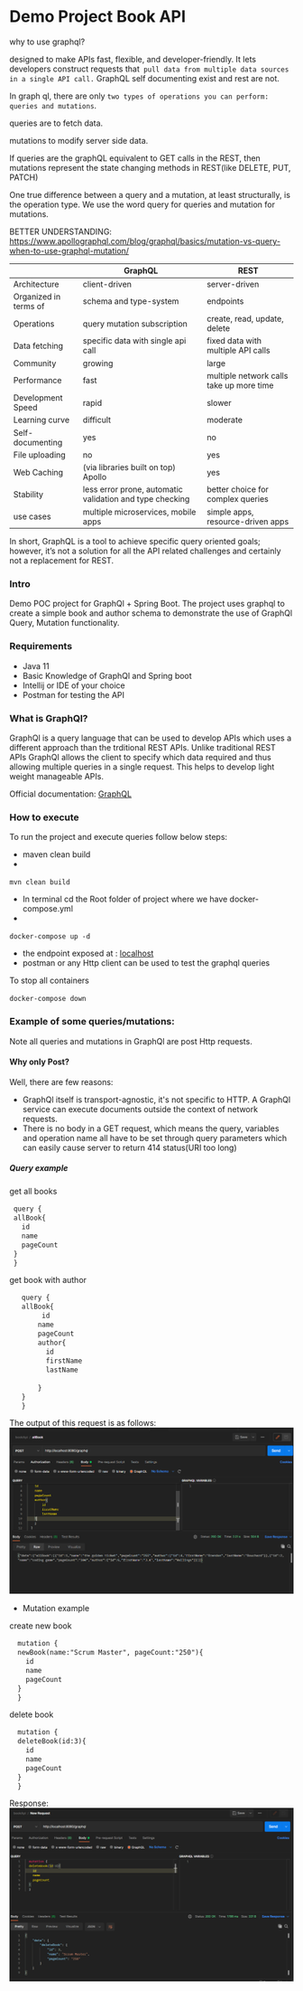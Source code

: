 # Demo Project Book API

why to use graphql?

designed to make APIs fast, flexible, and developer-friendly.
It lets developers construct requests that` pull data from multiple data sources in a single API call.`
GraphQL self documenting exist and rest are not.

In graph ql,
there are only `two types of operations you can perform: queries and mutations`.


queries are to fetch data.


mutations to modify server side data.

If queries are the graphQL equivalent to GET calls in the REST, then mutations represent the state changing methods in REST(like DELETE, PUT, PATCH)

One true difference between a query and a mutation, at least structurally, is the operation type.
We use the word query for queries and mutation for mutations.


BETTER UNDERSTANDING: https://www.apollographql.com/blog/graphql/basics/mutation-vs-query-when-to-use-graphql-mutation/

|                           | GraphQL    | REST  |
| ------- | --- | --- |
| Architecture              | client-driven | server-driven |
| Organized in terms of     | schema and type-system | endpoints |
| Operations                | query mutation subscription | create, read, update, delete |
| Data fetching             | specific data with single api call | fixed data with multiple API calls |
| Community                 | growing | large |
| Performance               | fast | multiple network calls take up more time |
| Development Speed         | rapid | slower |
| Learning curve            | difficult | moderate |
| Self-documenting          | yes  | no |
| File uploading            | no | yes |
| Web Caching               | (via libraries built on top) Apollo | yes |
| Stability                 | less error prone, automatic validation and type checking  | better choice for complex queries |
| use cases                 | multiple microservices, mobile apps | simple apps, resource-driven apps |

In short, GraphQL is a tool to achieve specific query oriented goals; however, it’s not a solution for all the API related challenges and certainly not a replacement for REST.


### Intro
Demo POC project for GraphQl + Spring Boot. 
The project uses graphql to create a simple book and author schema to demonstrate the use of GraphQl
Query, Mutation functionality.

### Requirements
- Java 11
- Basic Knowledge of GraphQl and Spring boot
- Intellij or IDE of your choice
- Postman for testing the API

### What is GraphQl?

GraphQl is a query language that can be used to develop APIs which uses a different approach than the trditional
REST APIs. Unlike traditional REST APIs GraphQl allows the client to specify which data required and thus allowing multiple 
queries in a single request. This helps to develop light weight manageable APIs. 

Official documentation: [GraphQL](https://graphql.org/)

### How to execute
To run the project and execute queries follow below steps:
 * maven clean build
 * 
``
mvn clean build
 ``
 * In terminal cd the Root folder of project where we have docker-compose.yml
 * 
``
docker-compose up -d
 ``
 * the endpoint exposed at : [localhost](http://localhost:8080/graphql)
 * postman or any Http client can be used to test the graphql queries

To stop all containers

``
docker-compose down
``

 
 ###  Example of some queries/mutations:
Note all queries and mutations in GraphQl are post Http requests.

#### Why only Post?
Well, there are few reasons:
* GraphQl itself is transport-agnostic, it's not specific to HTTP. A GraphQl service can execute documents outside the context of network requests.
* There is no body in a GET request, which means the query, variables and operation name all have to be set through query parameters which
  can easily cause server to return 414 status(URI too long)


##### Query example 
 get all books
 ```
  query {
  allBook{
    id
    name
    pageCount
  }
  }
```

get book with author
``` 
   query {
   allBook{
        id
       name
       pageCount
       author{
         id
         firstName
         lastName
  
       }
   }
   }
```
The output of this request is as follows:
![allBook](/img/allBook.png)

* Mutation example

create new book
```
  mutation {
  newBook(name:"Scrum Master", pageCount:"250"){
    id
    name
    pageCount
  }
  }
``` 

delete book
```
  mutation {
  deleteBook(id:3){
    id
    name
    pageCount
  }
  }
```
Response:
![deleteBook](/img/deleteBook.png)